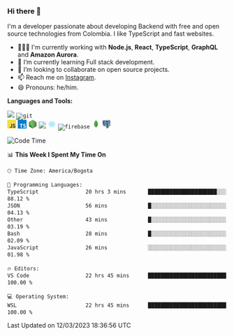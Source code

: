 ### Hi there 👋

I'm a developer passionate about developing Backend with free and open source technologies from Colombia. I like TypeScript and fast websites.

- 👨🏽‍💻 I'm currently working with **Node.js**, **React**, **TypeScript**, **GraphQL** and **Amazon Aurora**.
- 🌱 I’m currently learning Full stack development.
- 🚀 I’m looking to collaborate on open source projects.
- 📫   Reach me on [Instagram](https://instagram.com/nexckycort).
- 😄  Pronouns: he/him.

**Languages and Tools:**  

<code><img height="20"  src="https://upload.wikimedia.org/wikipedia/commons/2/2d/Visual_Studio_Code_1.18_icon.svg"></code>
<code><img src="https://www.vectorlogo.zone/logos/git-scm/git-scm-icon.svg" alt="git" height="20"/> </code>
<code><img height="20" src="https://raw.githubusercontent.com/github/explore/80688e429a7d4ef2fca1e82350fe8e3517d3494d/topics/javascript/javascript.png"></code>
<code><img height="20" src="https://raw.githubusercontent.com/github/explore/80688e429a7d4ef2fca1e82350fe8e3517d3494d/topics/typescript/typescript.png"></code>
<code><img height="20" src="https://raw.githubusercontent.com/github/explore/80688e429a7d4ef2fca1e82350fe8e3517d3494d/topics/nodejs/nodejs.png"></code>
<code><img height="20" src="https://deno.land/logo.svg"></code>
<code><img height="20" src="https://raw.githubusercontent.com/github/explore/80688e429a7d4ef2fca1e82350fe8e3517d3494d/topics/react/react.png"></code>
<code><img src="https://www.vectorlogo.zone/logos/firebase/firebase-icon.svg" alt="firebase"  height="20"/></code>
<code><img src="https://raw.githubusercontent.com/devicons/devicon/master/icons/mongodb/mongodb-original.svg"  height="20"/></code>
<code><img src="https://raw.githubusercontent.com/devicons/devicon/master/icons/postgresql/postgresql-original.svg" height="20"/></code>

<!--START_SECTION:waka-->
![Code Time](http://img.shields.io/badge/Code%20Time-2%2C993%20hrs%206%20mins-blue)

📊 **This Week I Spent My Time On** 

```text
🕑︎ Time Zone: America/Bogota

💬 Programming Languages: 
TypeScript               20 hrs 3 mins       ██████████████████████░░░   88.12 % 
JSON                     56 mins             █░░░░░░░░░░░░░░░░░░░░░░░░   04.13 % 
Other                    43 mins             █░░░░░░░░░░░░░░░░░░░░░░░░   03.19 % 
Bash                     28 mins             █░░░░░░░░░░░░░░░░░░░░░░░░   02.09 % 
JavaScript               26 mins             ░░░░░░░░░░░░░░░░░░░░░░░░░   01.98 % 

🔥 Editors: 
VS Code                  22 hrs 45 mins      █████████████████████████   100.00 % 

💻 Operating System: 
WSL                      22 hrs 45 mins      █████████████████████████   100.00 % 
```


 Last Updated on 12/03/2023 18:36:56 UTC
<!--END_SECTION:waka-->
